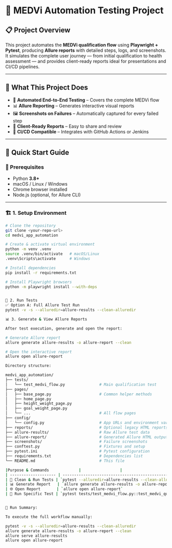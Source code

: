 # 🏥 MEDVi Automation Testing Project

## 📋 Project Overview

This project automates the **MEDVi qualification flow** using **Playwright + Pytest**, producing **Allure reports** with detailed steps, logs, and screenshots.  
It simulates the complete user journey — from initial qualification to health assessment — and provides client-ready reports ideal for presentations and CI/CD pipelines.

---

## 🎯 What This Project Does

- 🤖 **Automated End-to-End Testing** – Covers the complete MEDVi flow  
- 📊 **Allure Reporting** – Generates interactive visual reports  
- 🖼️ **Screenshots on Failures** – Automatically captured for every failed step  
- 📧 **Client-Ready Reports** – Easy to share and review  
- 🔁 **CI/CD Compatible** – Integrates with GitHub Actions or Jenkins  

---

## 🚀 Quick Start Guide

### 🧩 Prerequisites

- Python **3.8+**  
- macOS / Linux / Windows  
- Chrome browser installed  
- Node.js (optional, for Allure CLI)

---

### 🏗️ 1. Setup Environment

```bash
# Clone the repository
git clone <your-repo-url>
cd medvi_app_automation

# Create & activate virtual environment
python -m venv .venv
source .venv/bin/activate   # macOS/Linux
.venv\Scripts\activate      # Windows

# Install dependencies
pip install -r requirements.txt

# Install Playwright browsers
python -m playwright install --with-deps


🧪 2. Run Tests
✅ Option A: Full Allure Test Run
pytest -v -s --alluredir=allure-results --clean-alluredir

📊 3. Generate & View Allure Reports

After test execution, generate and open the report:

# Generate Allure report
allure generate allure-results -o allure-report --clean

# Open the interactive report
allure open allure-report

Directory structure:

medvi_app_automation/
├── tests/
│   └── test_medvi_flow.py               # Main qualification test
├── pages/
│   ├── base_page.py                     # Common helper methods
│   ├── home_page.py
│   ├── height_weight_page.py
│   ├── goal_weight_page.py
│   └── ...                              # All flow pages
├── config/
│   └── config.py                        # App URLs and environment variables
├── reports/                             # Optional legacy HTML reports
├── allure-results/                      # Raw Allure test data
├── allure-report/                       # Generated Allure HTML output
├── screenshots/                         # Failure screenshots
├── conftest.py                          # Fixtures and setup
├── pytest.ini                           # Pytest configuration
├── requirements.txt                     # Dependencies list
└── README.md                            # This file

|Purpose & Commands             |                 |
| -------------------- | ------------------------------------------------------------------------------------------------------------------------- |
| 🧹 Clean & Run Tests | `pytest --alluredir=allure-results --clean-alluredir`                                                                     |
| 📊 Generate Report   | `allure generate allure-results -o allure-report --clean`                                                                 |
| 🌐 Open Report       | `allure open allure-report`                                                                                               |
| 🧩 Run Specific Test | `pytest tests/test_medvi_flow.py::test_medvi_qualification_flow --headed -v --alluredir=allure-results --clean-alluredir` |


🏁 Run Summary:

To execute the full workflow manually:

pytest -v -s --alluredir=allure-results --clean-alluredir
allure generate allure-results -o allure-report --clean
allure serve allure-results
allure open allure-report